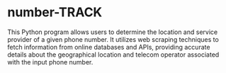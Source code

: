# number-TRACK
This Python program allows users to determine the location and service provider of a given phone number. It utilizes web scraping techniques to fetch information from online databases and APIs, providing accurate details about the geographical location and telecom operator associated with the input phone number.
